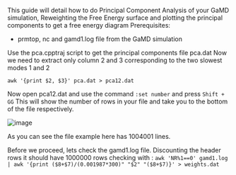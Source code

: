 This guide will detail how to do Principal Component Analysis of your GaMD simulation, Reweighting the Free Energy surface and plotting the principal components to get a free energy diagram
Prerequisites: 
- prmtop, nc and gamd1.log file from the GaMD simulation

Use the pca.cpptraj script to get the principal components file pca.dat
Now we need to extract only column 2 and 3 corresponding to the two slowest modes 1 and 2 

```awk '{print $2, $3}' pca.dat > pca12.dat```

Now open pca12.dat and use the command ```:set number``` and press ```Shift + GG```
This will show the number of rows in your file and take you to the bottom of the file respectively.

![image](https://github.com/ParthBandivadekar/protein_ligand_md/assets/159869420/034ef25d-f5d0-47a8-95f0-86b672d6e182)

As you can see the file example here has 1004001 lines.

Before we proceed, lets check the gamd1.log file.
Discounting the header rows it should have 1000000 rows checking with :
```awk 'NR%1==0' gamd1.log | awk '{print ($8+$7)/(0.001987*300)" "$2" "($8+$7)}' > weights.dat```
